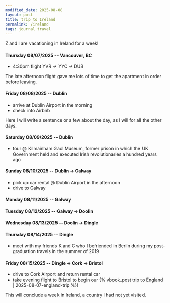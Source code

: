 ```yaml
---
modified_date: 2025-08-08
layout: post
title: trip to Ireland
permalink: /ireland
tags: journal travel
---
```


Z and I are vacationing in Ireland for a week!
<!--more-->

#### Thursday 08/07/2025 -- Vancouver, BC

- 4:30pm flight YVR -> YYC -> DUB

The late afternoon flight gave me lots of time to get the apartment in order before leaving.

#### Friday 08/08/2025 -- Dublin

- arrive at Dublin Airport in the morning
- check into Airbnb

Here I will write a sentence or a few about the day, as I will for all the other days.

#### Saturday 08/09/2025 -- Dublin

- tour @ Kilmainham Gaol Museum, former prison in which the UK Government held and executed Irish revolutionaries a hundred years ago

#### Sunday 08/10/2025 -- Dublin -> Galway

- pick up car rental @ Dublin Airport in the afternoon
- drive to Galway

#### Monday 08/11/2025 -- Galway

#### Tuesday 08/12/2025 -- Galway -> Doolin

#### Wednesday 08/13/2025 -- Doolin -> Dingle

#### Thursday 08/14/2025 -- Dingle

- meet with my friends K and C who I befriended in Berlin during my post-graduation travels in the summer of 2019

#### Friday 08/15/2025 -- Dingle -> Cork -> Bristol

- drive to Cork Airport and return rental car
- take evening flight to Bristol to begin our {% vbook_post trip to England | 2025-08-07-england-trip %}!

This will conclude a week in Ireland, a country I had not yet visited.
